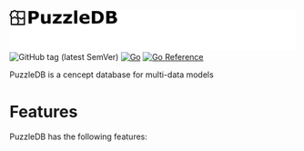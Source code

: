 ![](doc/img/logo.png)
![GitHub tag (latest SemVer)](https://img.shields.io/github/v/tag/cybergarage/puzzledb) [![Go](https://github.com/cybergarage/puzzledb-go/puzzledb/actions/workflows/make.yml/badge.svg)](https://github.com/cybergarage/puzzledb-go/puzzledb/actions/workflows/make.yml)
 [![Go Reference](https://pkg.go.dev/badge/github.com/cybergarage/puzzledb-go/puzzledb.svg)](https://pkg.go.dev/github.com/cybergarage/puzzledb-go/puzzledb)


PuzzleDB is a cencept database for multi-data models

# Features

PuzzleDB has the following features:
